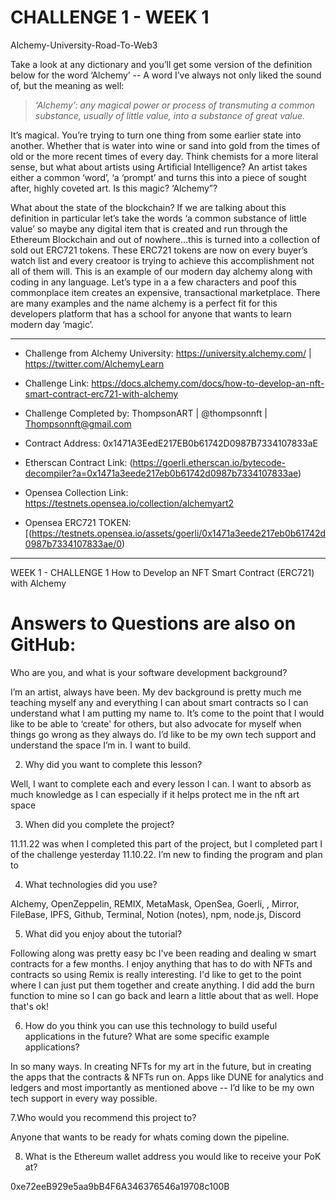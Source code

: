 # CHALLENGE 1 - WEEK 1  

Alchemy-University-Road-To-Web3

Take a look at any dictionary and you’ll get some version of the definition below for the word ‘Alchemy’ -- A word I’ve always not only liked the sound of, but the meaning as well:

> *‘Alchemy’: any magical power or process of transmuting a common substance, usually of little value, into a substance of great value.*

It’s magical. You’re trying to turn one thing from some earlier state into another. Whether that is water into wine or sand into gold from the times of old or the more recent times of every day. Think chemists for a more literal sense, but what about artists using Artificial Intelligence? An artist takes either a common ‘word’, ‘a ‘prompt’ and turns this into a piece of sought after, highly coveted art. Is this magic? ‘Alchemy”?

What about the state of the blockchain? If we are talking about this definition in particular let’s take the words ‘a common substance of little value’ so maybe any digital item that is created and run through the Ethereum Blockchain and out of nowhere…this  is turned into a collection of sold out ERC721 tokens. These ERC721 tokens are now on every buyer’s  watch list and every creatoor is trying to achieve this accomplishment not all of them will. This is an example of our modern day alchemy along with coding in any language. Let’s type in a a few characters and poof this commonplace item creates an expensive, transactional marketplace. There are many examples and the name alchemy is a perfect fit for this developers platform that has a school for anyone that wants to learn modern day ‘magic’.

--------------------------

- Challenge from Alchemy University: https://university.alchemy.com/ | https://twitter.com/AlchemyLearn

- Challenge Link: https://docs.alchemy.com/docs/how-to-develop-an-nft-smart-contract-erc721-with-alchemy

- Challenge Completed by: ThompsonART | @thompsonnft | Thompsonnft@gmail.com

- Contract Address: 0x1471A3EedE217EB0b61742D0987B7334107833aE

- Etherscan Contract Link: (https://goerli.etherscan.io/bytecode-decompiler?a=0x1471a3eede217eb0b61742d0987b7334107833ae)

- Opensea Collection Link: https://testnets.opensea.io/collection/alchemyart2

- Opensea ERC721 TOKEN: [(https://testnets.opensea.io/assets/goerli/0x1471a3eede217eb0b61742d0987b7334107833ae/0)

---------------------------
WEEK 1 - CHALLENGE 1
How to Develop an NFT Smart Contract (ERC721) with Alchemy

# Answers to Questions are also on GitHub: 

Who are you, and what is your software development background?

I’m an artist, always have been. My dev background is pretty much me teaching myself any and everything I can about smart contracts so I can understand what I am putting my name to. It’s come to the point that I would like to be able to ‘create' for others, but also advocate for myself when things go wrong as they always do. I’d like to be my own tech support and understand the space I’m in. I want to build. 

2. Why did you want to complete this lesson?

Well, I want to complete each and every lesson I can. I want to absorb as much knowledge as I can especially if it helps protect me in the nft art space

3. When did you complete the project?

11.11.22 was when I completed this part of the project, but I completed part I of the challenge yesterday 11.10.22. I’m new to finding the program and plan to 

4. What technologies did you use?

Alchemy, OpenZeppelin, REMIX, MetaMask, OpenSea, Goerli, , Mirror, FileBase, IPFS, Github, Terminal, Notion (notes), npm, node.js, Discord

5. What did you enjoy about the tutorial? 

Following along was pretty easy bc I've been reading and dealing w smart contracts for a few months. I enjoy anything that has to do with NFTs and contracts so using Remix is really interesting. I'd like to get to the point where I can just put them together and create anything. I did add the burn function to mine so I can go back and learn a little about that as well. Hope that's ok!

6. How do you think you can use this technology to build useful applications in the future? What are some specific example applications?

In so many ways. In creating NFTs for my art in the future, but in creating the apps that the contracts & NFTs run on. Apps like DUNE for analytics and ledgers and most importantly as mentioned above -- I’d like to be my own tech support in every way possible. 

7.Who would you recommend this project to?

Anyone that wants to be ready for whats coming down the pipeline.

8. What is the Ethereum wallet address you would like to receive your PoK at?

0xe72eeB929e5aa9bB4F6A346376546a19708c100B
